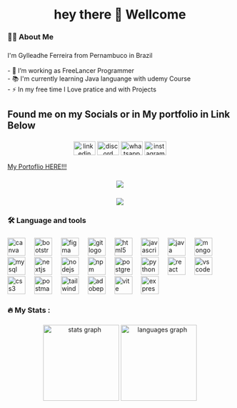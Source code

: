 


###
###

<h1 align="center">hey there 👋 Wellcome</h1>

###

<h3 align="left">👩‍💻  About Me</h3>

###

<p align="left">I'm Gylleadhe Ferreira from Pernambuco in Brazil<br><br>- 🔭 I’m working as FreeLancer Programmer<br>- 📚 I'm currently learning Java languange with udemy Course<br>- ⚡ In my free time I Love pratice and with Projects</p>
<h2>Found me on my Socials or in  My portfolio in Link Below</h2>

###

<div align="center">
  <a target="_blank" herf="https://www.linkedin.com/in/gylleadhe-ferreira-082a93210/"><img src="https://raw.githubusercontent.com/maurodesouza/profile-readme-generator/master/src/assets/icons/social/linkedin/default.svg" width="49" height="31" alt="linkedin logo"  /></a>
  <a target="_blank" href="https://discord.gg/Cj7wHUZx"><img src="https://raw.githubusercontent.com/maurodesouza/profile-readme-generator/master/src/assets/icons/social/discord/default.svg" width="49" height="31" alt="discord logo"  /></a>
  <a target="_blank" href="https://wa.me/+5581998817527"><img src="https://raw.githubusercontent.com/maurodesouza/profile-readme-generator/master/src/assets/icons/social/whatsapp/default.svg" width="49" height="31" alt="whatsapp logo"  /></a>
  <a target="_blank" href="https://www.instagram.com/gylleadhesantos"><img src="https://raw.githubusercontent.com/maurodesouza/profile-readme-generator/master/src/assets/icons/social/instagram/default.svg" width="49" height="31" alt="instagram logo"  /></a>
</div>

<a target="_blank" href="https://my-portfolio-gylleadheptbrs-projects.vercel.app/">My Portoflio HERE!!!</a>

###

<div align="center">
  <img src="https://github.com/user-attachments/assets/b1b9412d-5a92-4efa-ae8a-86d13ed65c01"></img>

</div>

###

###

<div align="center">
  <img src="![image](https://github.com/user-attachments/assets/c0b017f2-8c89-4db6-b076-7c32ee6eea31)
"></img>

</div>

###

<h3 align="left">🛠 Language and tools</h3>

###

<div align="left">
  <img src="https://cdn.jsdelivr.net/gh/devicons/devicon/icons/canva/canva-original.svg" height="40" alt="canva logo"  />
  <img width="12" />
  <img src="https://cdn.jsdelivr.net/gh/devicons/devicon/icons/bootstrap/bootstrap-original.svg" height="40" alt="bootstrap logo"  />
  <img width="12" />
  <img src="https://cdn.jsdelivr.net/gh/devicons/devicon/icons/figma/figma-original.svg" height="40" alt="figma logo"  />
  <img width="12" />
  <img src="https://cdn.jsdelivr.net/gh/devicons/devicon/icons/git/git-original.svg" height="40" alt="git logo"  />
  <img width="12" />
  <img src="https://cdn.jsdelivr.net/gh/devicons/devicon/icons/html5/html5-original.svg" height="40" alt="html5 logo"  />
  <img width="12" />
  <img src="https://cdn.jsdelivr.net/gh/devicons/devicon/icons/javascript/javascript-original.svg" height="40" alt="javascript logo"  />
  <img width="12" />
  <img src="https://cdn.jsdelivr.net/gh/devicons/devicon/icons/java/java-original.svg" height="40" alt="java logo"  />
  <img width="12" />
  <img src="https://cdn.jsdelivr.net/gh/devicons/devicon/icons/mongodb/mongodb-original.svg" height="40" alt="mongodb logo"  />
  <img width="12" />
  <img src="https://cdn.jsdelivr.net/gh/devicons/devicon/icons/mysql/mysql-original.svg" height="40" alt="mysql logo"  />
  <img width="12" />
  <img src="https://cdn.jsdelivr.net/gh/devicons/devicon/icons/nextjs/nextjs-original.svg" height="40" alt="nextjs logo"  />
  <img width="12" />
  <img src="https://cdn.jsdelivr.net/gh/devicons/devicon/icons/nodejs/nodejs-original.svg" height="40" alt="nodejs logo"  />
  <img width="12" />
  <img src="https://cdn.jsdelivr.net/gh/devicons/devicon/icons/npm/npm-original-wordmark.svg" height="40" alt="npm logo"  />
  <img width="12" />
  <img src="https://cdn.jsdelivr.net/gh/devicons/devicon/icons/postgresql/postgresql-original.svg" height="40" alt="postgresql logo"  />
  <img width="12" />
  <img src="https://cdn.jsdelivr.net/gh/devicons/devicon/icons/python/python-original.svg" height="40" alt="python logo"  />
  <img width="12" />
  <img src="https://cdn.jsdelivr.net/gh/devicons/devicon/icons/react/react-original.svg" height="40" alt="react logo"  />
  <img width="12" />
  <img src="https://cdn.jsdelivr.net/gh/devicons/devicon/icons/vscode/vscode-original.svg" height="40" alt="vscode logo"  />
  <img width="12" />
  <img src="https://cdn.simpleicons.org/css3/1572B6" height="40" alt="css3 logo"  />
  <img width="12" />
  <img src="https://cdn.simpleicons.org/postman/FF6C37" height="40" alt="postman logo"  />
  <img width="12" />
  <img src="https://cdn.simpleicons.org/tailwindcss/06B6D4" height="40" alt="tailwindcss logo"  />
  <img width="12" />
  <img src="https://skillicons.dev/icons?i=ps" height="40" alt="adobephotoshop logo"  />
  <img width="12" />
  <img src="https://skillicons.dev/icons?i=vite" height="40" alt="vite logo"  />
  <img width="12" />
  <img src="https://skillicons.dev/icons?i=express" height="40" alt="express logo"  />
</div>

###

<h3 align="left">🔥   My Stats :</h3>

###
<div align="center">
  <img src="https://github-readme-stats.vercel.app/api?username=GylleadheDev&hide_title=false&hide_rank=false&hide_border=falseshow_icons=true&include_all_commits=true&hide_border=true&count_private=true&disable_animations=false&theme=radical&locale=en&" height="170" alt="stats graph"  />
  <img src="https://github-readme-stats.vercel.app/api/top-langs?username=GylleadheDev&locale=en&hide_title=false&hide_border=true&layout=compact&card_width=320&langs_count=5&theme=radical&hide_border=false" height="170" alt="languages graph"  />
</div>

###
